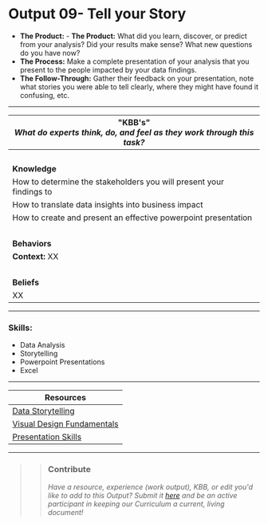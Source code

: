 # Output 09- Tell your Story

- **The Product:** - **The Product:** What did you learn, discover, or predict from your analysis? Did your results make sense? What new questions do you have now? 
- **The Process:** Make a complete presentation of your analysis that you present to the people impacted by your data findings. 
- **The Follow-Through:** Gather their feedback on your presentation, note what stories you were able to tell clearly, where they might have found it confusing, etc.

-----------------------------------------------------------

| **"KBB's"** <br> _What do experts think, do, and feel as they work through this task?_|
|----------|
| </br>| 
| **Knowledge**	| 
| How to determine the stakeholders you will present your findings to |  
| How to translate data insights into business impact | 
| How to create and present an effective powerpoint presentation	|
| </br> | 
| **Behaviors** 	| 
|  **Context:** XX	|    
| </br> | 
| **Beliefs**	| 
| XX |  


------
### Skills: 
* Data Analysis
* Storytelling
* Powerpoint Presentations
* Excel


------


| Resources|       	
|----------|
| [Data Storytelling](https://github.com/cs109/2015/blob/master/Lectures/20-Presentations.pdf)|
| [Visual Design Fundamentals](https://github.com/andela/learningmap/tree/master/D1/D1%20Design/Visual%20Design%20Fundamentals)|
| [Presentation Skills](https://github.com/andela/learningmap/blob/master/Andelan/Making%20Good%20First%20Impressions/Managing%20the%20Distributed%20Kickoff%20Call.md)|

---- 

>> ### Contribute
>> _Have a resource, experience (work output), KBB, or edit you'd like to add to this Output? Submit it [here](https://docs.google.com/a/andela.com/forms/d/e/1FAIpQLSeiwit-7JW3UScG9ItDX9DUZZnlCwdpo7aWruahsPKNJ_6JOA/viewform?usp=sf_link) and be an active participant in keeping our Curriculum a current, living document!_

